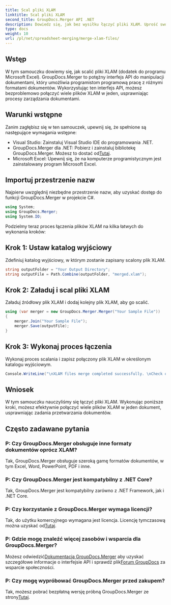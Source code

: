```yaml
---
title: Scal pliki XLAM
linktitle: Scal pliki XLAM
second_title: GroupDocs.Merger API .NET
description: Dowiedz się, jak bez wysiłku łączyć pliki XLAM. Uprość swoje zadania związane z zarządzaniem dokumentami dzięki temu potężnemu interfejsowi API.
type: docs
weight: 10
url: /pl/net/spreadsheet-merging/merge-xlam-files/
---
```

## Wstęp

W tym samouczku dowiemy się, jak scalić pliki XLAM (dodatek do programu Microsoft Excel). GroupDocs.Merger to potężny interfejs API do manipulacji dokumentami, który umożliwia programistom programową pracę z różnymi formatami dokumentów. Wykorzystując ten interfejs API, możesz bezproblemowo połączyć wiele plików XLAM w jeden, usprawniając procesy zarządzania dokumentami.

## Warunki wstępne

Zanim zagłębisz się w ten samouczek, upewnij się, że spełnione są następujące wymagania wstępne:

- Visual Studio: Zainstaluj Visual Studio IDE do programowania .NET.
-  GroupDocs.Merger dla .NET: Pobierz i zainstaluj bibliotekę GroupDocs.Merger. Możesz to dostać od[Tutaj](https://releases.groupdocs.com/merger/net/).
- Microsoft Excel: Upewnij się, że na komputerze programistycznym jest zainstalowany program Microsoft Excel.

## Importuj przestrzenie nazw

Najpierw uwzględnij niezbędne przestrzenie nazw, aby uzyskać dostęp do funkcji GroupDocs.Merger w projekcie C#.

```csharp
using System; 
using GroupDocs.Merger;
using System.IO;
```

Podzielmy teraz proces łączenia plików XLAM na kilka łatwych do wykonania kroków:

## Krok 1: Ustaw katalog wyjściowy

Zdefiniuj katalog wyjściowy, w którym zostanie zapisany scalony plik XLAM.

```csharp
string outputFolder = "Your Output Directory";
string outputFile = Path.Combine(outputFolder, "merged.xlam");
```

## Krok 2: Załaduj i scal pliki XLAM

Załaduj źródłowy plik XLAM i dodaj kolejny plik XLAM, aby go scalić.

```csharp
using (var merger = new GroupDocs.Merger.Merger("Your Sample File"))
{
    merger.Join("Your Sample File");
    merger.Save(outputFile);
}
```

## Krok 3: Wykonaj proces łączenia

Wykonaj proces scalania i zapisz połączony plik XLAM w określonym katalogu wyjściowym.

```csharp
Console.WriteLine("\nXLAM files merge completed successfully. \nCheck output in {0}", outputFolder);
```

## Wniosek

W tym samouczku nauczyliśmy się łączyć pliki XLAM. Wykonując poniższe kroki, możesz efektywnie połączyć wiele plików XLAM w jeden dokument, usprawniając zadania przetwarzania dokumentów.

## Często zadawane pytania

### P: Czy GroupDocs.Merger obsługuje inne formaty dokumentów oprócz XLAM?

Tak, GroupDocs.Merger obsługuje szeroką gamę formatów dokumentów, w tym Excel, Word, PowerPoint, PDF i inne.

### P: Czy GroupDocs.Merger jest kompatybilny z .NET Core?

Tak, GroupDocs.Merger jest kompatybilny zarówno z .NET Framework, jak i .NET Core.

### P: Czy korzystanie z GroupDocs.Merger wymaga licencji?

Tak, do użytku komercyjnego wymagana jest licencja. Licencję tymczasową można uzyskać od[Tutaj](https://purchase.groupdocs.com/temporary-license/).

### P: Gdzie mogę znaleźć więcej zasobów i wsparcia dla GroupDocs.Merger?

 Możesz odwiedzić[Dokumentacja GroupDocs.Merger](https://reference.groupdocs.com/merger/net/) aby uzyskać szczegółowe informacje o interfejsie API i sprawdź plik[Forum GroupDocs](https://forum.groupdocs.com/c/merger/32) za wsparcie społeczności.

### P: Czy mogę wypróbować GroupDocs.Merger przed zakupem?

 Tak, możesz pobrać bezpłatną wersję próbną GroupDocs.Merger ze strony[Tutaj](https://releases.groupdocs.com/).